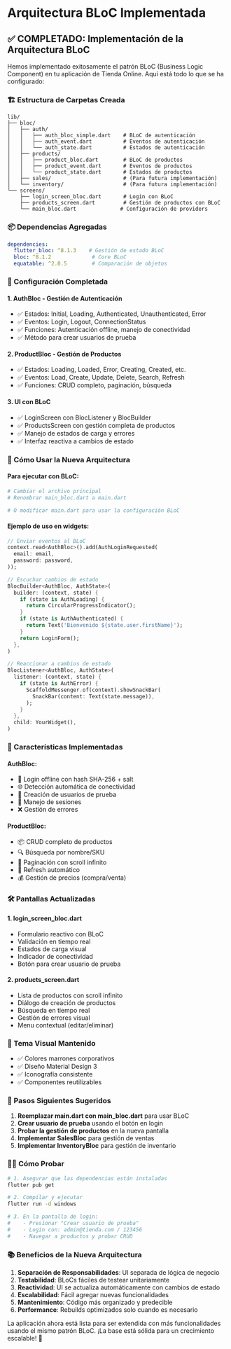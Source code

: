 # Arquitectura BLoC Implementada

## ✅ COMPLETADO: Implementación de la Arquitectura BLoC

Hemos implementado exitosamente el patrón BLoC (Business Logic Component) en tu aplicación de Tienda Online. Aquí está todo lo que se ha configurado:

### 🏗️ Estructura de Carpetas Creada
```
lib/
├── bloc/
│   ├── auth/
│   │   ├── auth_bloc_simple.dart    # BLoC de autenticación
│   │   ├── auth_event.dart          # Eventos de autenticación
│   │   └── auth_state.dart          # Estados de autenticación
│   ├── products/
│   │   ├── product_bloc.dart        # BLoC de productos
│   │   ├── product_event.dart       # Eventos de productos
│   │   └── product_state.dart       # Estados de productos
│   ├── sales/                       # (Para futura implementación)
│   └── inventory/                   # (Para futura implementación)
└── screens/
    ├── login_screen_bloc.dart       # Login con BLoC
    ├── products_screen.dart         # Gestión de productos con BLoC
    └── main_bloc.dart              # Configuración de providers
```

### 📦 Dependencias Agregadas
```yaml
dependencies:
  flutter_bloc: ^8.1.3    # Gestión de estado BLoC
  bloc: ^8.1.2             # Core BLoC
  equatable: ^2.0.5        # Comparación de objetos
```

### 🔧 Configuración Completada

#### 1. **AuthBloc - Gestión de Autenticación**
- ✅ Estados: Initial, Loading, Authenticated, Unauthenticated, Error
- ✅ Eventos: Login, Logout, ConnectionStatus
- ✅ Funciones: Autenticación offline, manejo de conectividad
- ✅ Método para crear usuarios de prueba

#### 2. **ProductBloc - Gestión de Productos**
- ✅ Estados: Loading, Loaded, Error, Creating, Created, etc.
- ✅ Eventos: Load, Create, Update, Delete, Search, Refresh
- ✅ Funciones: CRUD completo, paginación, búsqueda

#### 3. **UI con BLoC**
- ✅ LoginScreen con BlocListener y BlocBuilder
- ✅ ProductsScreen con gestión completa de productos
- ✅ Manejo de estados de carga y errores
- ✅ Interfaz reactiva a cambios de estado

### 🚀 Cómo Usar la Nueva Arquitectura

#### Para ejecutar con BLoC:
```bash
# Cambiar el archivo principal
# Renombrar main_bloc.dart a main.dart

# O modificar main.dart para usar la configuración BLoC
```

#### Ejemplo de uso en widgets:
```dart
// Enviar eventos al BLoC
context.read<AuthBloc>().add(AuthLoginRequested(
  email: email,
  password: password,
));

// Escuchar cambios de estado
BlocBuilder<AuthBloc, AuthState>(
  builder: (context, state) {
    if (state is AuthLoading) {
      return CircularProgressIndicator();
    }
    if (state is AuthAuthenticated) {
      return Text('Bienvenido ${state.user.firstName}');
    }
    return LoginForm();
  },
)

// Reaccionar a cambios de estado
BlocListener<AuthBloc, AuthState>(
  listener: (context, state) {
    if (state is AuthError) {
      ScaffoldMessenger.of(context).showSnackBar(
        SnackBar(content: Text(state.message)),
      );
    }
  },
  child: YourWidget(),
)
```

### 🎯 Características Implementadas

#### AuthBloc:
- 🔐 Login offline con hash SHA-256 + salt
- 🌐 Detección automática de conectividad
- 👤 Creación de usuarios de prueba
- 🔄 Manejo de sesiones
- ❌ Gestión de errores

#### ProductBloc:
- 📦 CRUD completo de productos
- 🔍 Búsqueda por nombre/SKU
- 📄 Paginación con scroll infinito
- 🔄 Refresh automático
- 💰 Gestión de precios (compra/venta)

### 🛠️ Pantallas Actualizadas

#### 1. **login_screen_bloc.dart**
- Formulario reactivo con BLoC
- Validación en tiempo real
- Estados de carga visual
- Indicador de conectividad
- Botón para crear usuario de prueba

#### 2. **products_screen.dart**
- Lista de productos con scroll infinito
- Diálogo de creación de productos
- Búsqueda en tiempo real
- Gestión de errores visual
- Menu contextual (editar/eliminar)

### 🎨 Tema Visual Mantenido
- ✅ Colores marrones corporativos
- ✅ Diseño Material Design 3
- ✅ Iconografía consistente
- ✅ Componentes reutilizables

### 🔄 Pasos Siguientes Sugeridos

1. **Reemplazar main.dart con main_bloc.dart** para usar BLoC
2. **Crear usuario de prueba** usando el botón en login
3. **Probar la gestión de productos** en la nueva pantalla
4. **Implementar SalesBloc** para gestión de ventas
5. **Implementar InventoryBloc** para gestión de inventario

### 🏃‍♂️ Cómo Probar

```bash
# 1. Asegurar que las dependencias están instaladas
flutter pub get

# 2. Compilar y ejecutar
flutter run -d windows

# 3. En la pantalla de login:
#    - Presionar "Crear usuario de prueba"
#    - Login con: admin@tienda.com / 123456
#    - Navegar a productos y probar CRUD
```

### 📚 Beneficios de la Nueva Arquitectura

1. **Separación de Responsabilidades**: UI separada de lógica de negocio
2. **Testabilidad**: BLoCs fáciles de testear unitariamente
3. **Reactividad**: UI se actualiza automáticamente con cambios de estado
4. **Escalabilidad**: Fácil agregar nuevas funcionalidades
5. **Mantenimiento**: Código más organizado y predecible
6. **Performance**: Rebuilds optimizados solo cuando es necesario

La aplicación ahora está lista para ser extendida con más funcionalidades usando el mismo patrón BLoC. ¡La base está sólida para un crecimiento escalable! 🎉